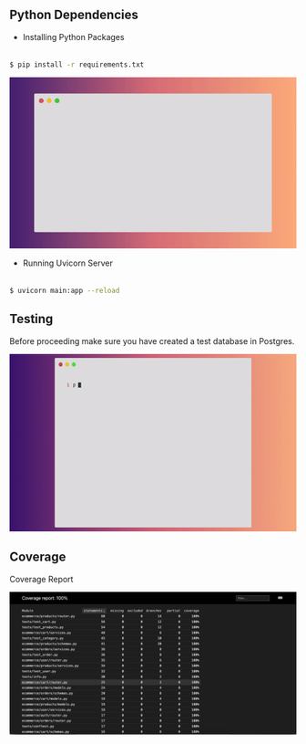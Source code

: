## Python Dependencies

- Installing Python Packages

```bash

$ pip install -r requirements.txt

```

![requirements-install](./images/requirements.gif)

- Running Uvicorn Server

```bash

$ uvicorn main:app --reload

```

## Testing

Before proceeding make sure you have created a test database in Postgres.

![python-testing](./images/testing.gif)

## Coverage

Coverage Report

![coverage report](./images/coverage_report.png)
